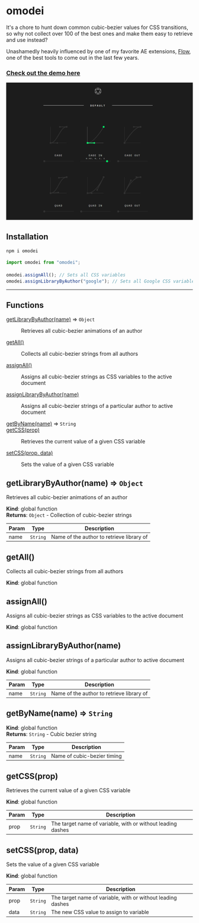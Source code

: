 # omodei

It's a chore to hunt down common cubic-bezier values for CSS transitions, so why not collect over 100 of the best ones and make them easy to retrieve and use instead?

Unashamedly heavily influenced by one of my favorite AE extensions, [Flow](https://aescripts.com/flow/), one of the best tools to come out in the last few years.

### [Check out the demo here](https://omodei.netlify.app/)

![](https://github.com/Inventsable/omodei-sandbox/raw/master/src/assets/screenshot.png?raw=true)

## Installation

```bash
npm i omodei
```

```js
import omodei from "omodei";

omodei.assignAll(); // Sets all CSS variables
omodei.assignLibraryByAuthor("google"); // Sets all Google CSS variables
```

---

## Functions

<dl>
<dt><a href="#getLibraryByAuthor">getLibraryByAuthor(name)</a> ⇒ <code>Object</code></dt>
<dd><p>Retrieves all cubic-bezier animations of an author</p>
</dd>
<dt><a href="#getAll">getAll()</a></dt>
<dd><p>Collects all cubic-bezier strings from all authors</p>
</dd>
<dt><a href="#assignAll">assignAll()</a></dt>
<dd><p>Assigns all cubic-bezier strings as CSS variables to the active document</p>
</dd>
<dt><a href="#assignLibraryByAuthor">assignLibraryByAuthor(name)</a></dt>
<dd><p>Assigns all cubic-bezier strings of a particular author to active document</p>
</dd>
<dt><a href="#getByName">getByName(name)</a> ⇒ <code>String</code></dt>
<dd></dd>
<dt><a href="#getCSS">getCSS(prop)</a></dt>
<dd><p>Retrieves the current value of a given CSS variable</p>
</dd>
<dt><a href="#setCSS">setCSS(prop, data)</a></dt>
<dd><p>Sets the value of a given CSS variable</p>
</dd>
</dl>

<a name="getLibraryByAuthor"></a>

## getLibraryByAuthor(name) ⇒ <code>Object</code>
Retrieves all cubic-bezier animations of an author

**Kind**: global function  
**Returns**: <code>Object</code> - Collection of cubic-bezier strings  

| Param | Type | Description |
| --- | --- | --- |
| name | <code>String</code> | Name of the author to retrieve library of |

<a name="getAll"></a>

## getAll()
Collects all cubic-bezier strings from all authors

**Kind**: global function  
<a name="assignAll"></a>

## assignAll()
Assigns all cubic-bezier strings as CSS variables to the active document

**Kind**: global function  
<a name="assignLibraryByAuthor"></a>

## assignLibraryByAuthor(name)
Assigns all cubic-bezier strings of a particular author to active document

**Kind**: global function  

| Param | Type | Description |
| --- | --- | --- |
| name | <code>String</code> | Name of the author to retrieve library of |

<a name="getByName"></a>

## getByName(name) ⇒ <code>String</code>
**Kind**: global function  
**Returns**: <code>String</code> - Cubic bezier string  

| Param | Type | Description |
| --- | --- | --- |
| name | <code>String</code> | Name of cubic-bezier timing |

<a name="getCSS"></a>

## getCSS(prop)
Retrieves the current value of a given CSS variable

**Kind**: global function  

| Param | Type | Description |
| --- | --- | --- |
| prop | <code>String</code> | The target name of variable, with or without leading dashes |

<a name="setCSS"></a>

## setCSS(prop, data)
Sets the value of a given CSS variable

**Kind**: global function  

| Param | Type | Description |
| --- | --- | --- |
| prop | <code>String</code> | The target name of variable, with or without leading dashes |
| data | <code>String</code> | The new CSS value to assign to variable |

